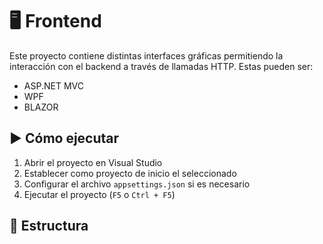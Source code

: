 # 🖥️ Frontend 

Este proyecto contiene distintas interfaces gráficas permitiendo la interacción con el backend a través de llamadas HTTP. Estas pueden ser:

- ASP.NET MVC
- WPF
- BLAZOR

## ▶️ Cómo ejecutar

1. Abrir el proyecto en Visual Studio
2. Establecer como proyecto de inicio el seleccionado
3. Configurar el archivo `appsettings.json` si es necesario
4. Ejecutar el proyecto (`F5` o `Ctrl + F5`)

## 📁 Estructura

